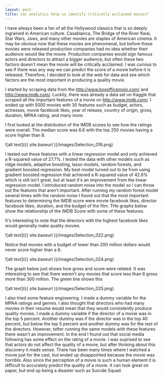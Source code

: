 ```yaml
---
layout: post
title: Can analytics help us identify critically acclaimed movies?
---
```


I have always been a fan of all the Hollywood classics that is so deeply ingrained in American culture. Casablanca, The Bridge of the River Kwai, Star Wars, Jaws, and many other movies are staples of American cinema. It may be obvious now that these movies are phenomenal, but before these movies were released production companies had no idea whether their audience would like the movie. Production companies would sign famous actors and directors to attract a bigger audience, but often these two factors doesn't mean the movie will be critically acclaimed. I was curious to see if there was any way we can predict the score of a movie before it is released. Therefore, I decided to look at the web for data and see which factors are the most important in producing a quality movie. 

I started by scraping data from the <http://www.boxofficemojo.com/> and <http://www.imdb.com/>. Luckily, there was already a data set on Kaggle that scraped all the important features of a movie on <http://www.imdb.com/>. I ended up with 5000 movies with 30 features such as budget, actors, actresses, movie facebook likes, year of release, country of origin, gross, duration, MPAA rating, and many more. 

I first looked at the distribution of the IMDB scores to see how the ratings were overall. The median score was 6.6 with the top 250 movies having a score higher than 8. 

![alt text]({{ site.baseurl }}/images/Selection_016.png) 

I tested out these features with a linear regression model and only achieved a R-squared value of 27.7%. I tested the data with other models such as ridge models, adaptive boosting, lasso models, random forests, and gradient boosted regression. My best model turned out to be from using gradient boosted regression that achieved a R-squared value of 42.6% which is still isn't great, but at least it's an improvement from the linear regression model. I introduced random noise into the model so I can throw out the features that aren't important. After running my random forest model several times with the random noise I found out that the most important features to determining the IMDB score were movie facebook likes, director facebook likes, duration, and the budget of the film. THe graphs below show the relationship of the IMDB Score with some of these features.

It's interesting to note that the directors with the highest facebook likes would generally make quality movies.

![alt text]({{ site.baseurl }}/images/Selection_022.png)

Notice that movies with a budget of lower than 200 million dollars would never score higher than a 6.

![alt text]({{ site.baseurl }}/images/Selection_024.png)

The graph below just shows how gross and score were related. It was interesting to see that there weren't any movies that score less than 6 gross more than 300 million. The green line shows this

![alt text]({{ site.baseurl }}/images/Selection_025.png)

I also tried some feature engineering. I made a dummy variable for the MPAA ratings and genres. I also thought that directors who had many movies in their resume would mean that they would consistently produce quality movies. I made a dummy variable if the director of a movie was in the top 5 percent. Another dummy was if the director was in the top 40 percent, but below the top 5 percent and another dummy was for the rest of the directors. However, tafter running the same models with these features there wasn't an improvement. In the end I found out that social media following has some effect on the rating of a movie. I was suprised to see that actors do not affect the quality of a movie, but after thinking about this discovery it made sense. There has been many times where I watched a movie just for the cast, but ended up disappointed because the movie was horrible. Also since the perception of a movie is such a human element it is difficult to accurately predict the quality of a movie. It can look great on paper, but end up being a disaster such as Suicide Squad.



